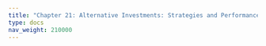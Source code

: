 ```yaml
---
title: "Chapter 21: Alternative Investments: Strategies and Performance"
type: docs
nav_weight: 210000
---
```

